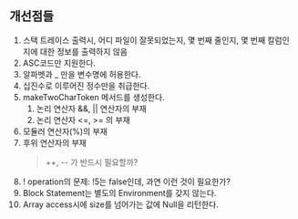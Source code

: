 ## 개선점들

1. 스택 트레이스 출력시, 어디 파일이 잘못되었는지, 몇 번째 줄인지, 몇 번째 칼럼인지에 대한 정보를 출력하지 않음
2. ASC코드만 지원한다.
3. 알파벳과 _ 만을 변수명에 허용한다.
4. 십진수로 이루어진 정수만을 취급한다.
5. makeTwoCharToken 메서드를 생성한다.
   1. 논리 연산자 &&, || 연산자의 부재
   2. 논리 연산자 <=, >= 의 부재
6. 모듈러 연산자(%)의 부재
7. 후위 연산자의 부재
   > ++, -- 가 반드시 필요할까?
8. ! operation의 문제: !5는 false인데, 과연 이런 것이 필요한가?
9. Block Statement는 별도의 Environment를 갖지 않는다.
10. Array access시에 size를 넘어가는 값에 Null을 리턴한다.

